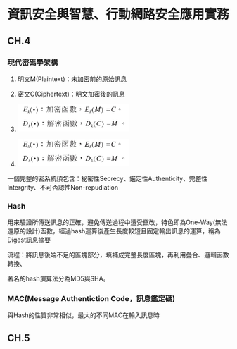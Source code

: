 # 資訊安全與智慧、行動網路安全應用實務

## CH.4
### 現代密碼學架構
1. 明文M(Plaintext)：未加密前的原始訊息
2. 密文C(Ciphertext)：明文加密後的訊息

3. <img alt="k代表金鑰" src="images\1.PNG" />
4. ![k代表金鑰](images\1.png)

一個完整的密系統須包含：秘密性Secrecy、鑑定性Authenticity、完整性Intergrity、不可否認性Non-repudiation

### Hash
用來驗證所傳送訊息的正確，避免傳送過程中遭受竄改，特色即為One-Way(無法還原的設計)函數，經過hash運算後產生長度較短且固定輸出訊息的運算，稱為Digest訊息摘要

流程：將訊息後端不足的區塊部分，填補成完整長度區塊，再利用疊合、邏輯函數轉換、

著名的hash演算法分為MD5與SHA。
### MAC(Message Authentiction Code，訊息鑑定碼)
與Hash的性質非常相似，最大的不同MAC在輸入訊息時

## CH.5

